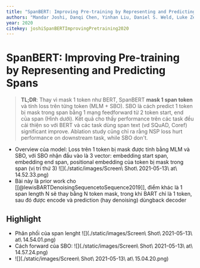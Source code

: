 ```yaml
---
title: "SpanBERT: Improving Pre-training by Representing and Predicting Spans"
authors: "Mandar Joshi, Danqi Chen, Yinhan Liu, Daniel S. Weld, Luke Zettlemoyer, Omer Levy"
year: 2020
citekey: joshiSpanBERTImprovingPretraining2020
---
```


# SpanBERT: Improving Pre-training by Representing and Predicting Spans
> **TL;DR**: Thay vì mask 1 token như BERT, SpanBERT **mask 1 span token** và tính loss trên từng token (MLM + SBO). SBO là cách predict 1 token bị mask trong span bằng 1 mạng feedforward từ 2 token start, end của span (Hình dưới). Kết quả cho thấy performance trên các task đều cải thiện so với BERT và các task dùng span text (vd SQuAD, Coref) significant improve. Ablation study cũng chỉ ra rằng NSP loss hurt performance on downstream task, while SBO don't.
- Overview của model: Loss trên 1 token bị mask được tính bằng MLM và SBO, với SBO nhận đầu vào là 3 vector: embedding start span, embedding end span, positional embedding của token bị mask trong span (vị trí thứ 3) ![](./static/images/Screen\ Shot\ 2021-05-13\ at\ 14.52.33.png)
- Bài này là prior work cho [[@lewisBARTDenoisingSequencetoSequence2019]], điểm khác là 1 span length N sẽ thay bằng N token mask, trong khi BART chỉ là 1 token, sau đó được encode và prediction (hay denoising) dùngback decoder

## Highlight
- Phân phối của span lenght ![](./static/images/Screen\ Shot\ 2021-05-13\ at\ 14.54.01.png)
- Cách forward của SBO: ![](./static/images/Screen\ Shot\ 2021-05-13\ at\ 14.57.24.png)
- ![](./static/images/Screen\ Shot\ 2021-05-13\ at\ 15.04.20.png)
